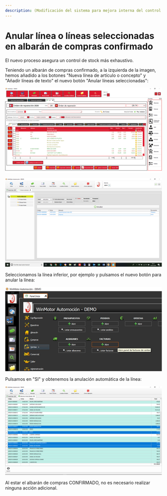 ```yaml
---
description: (Modificación del sistema para mejora interna del control de stock)
---
```


# Anular línea o líneas seleccionadas en albarán de compras confirmado

El nuevo proceso asegura un control de stock más exhaustivo. 

Teniendo un albarán de compras confirmado, a la izquierda de la imagen, hemos añadido a los botones "Nueva línea de artículo o concepto" y "Añadir líneas de texto" el nuevo botón "Anular líneas seleccionadas":

![Anular l&#xED;neas seleccionadas](../../.gitbook/assets/image%20%28384%29.png)

![](../../.gitbook/assets/image%20%28311%29.png)

Seleccionamos la línea inferior, por ejemplo y pulsamos el nuevo botón para anular la línea:

![](../../.gitbook/assets/image%20%28100%29.png)

Pulsamos en "SI" y obtenemos la anulación automática de la línea:

![](../../.gitbook/assets/image%20%28109%29.png)

Al estar el albarán de compras CONFIRMADO, no es necesario realizar ninguna acción adicional.

